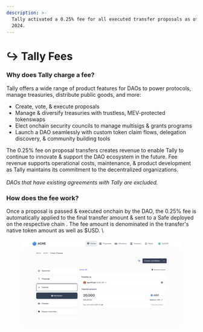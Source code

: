 ```yaml
---
description: >-
  Tally activated a 0.25% fee for all executed transfer proposals as of July 1,
  2024.
---
```


# ↪️ Tally Fees

### Why does Tally charge a fee?&#x20;

Tally offers a wide range of product features for DAOs to power protocols, manage treasuries, distribute public goods, and more:

* Create, vote, & execute proposals&#x20;
* Manage & diversify treasuries with trustless, MEV-protected tokenswaps
* Elect onchain security councils to manage multisigs & grants programs
* Launch a DAO seamlessly with custom token claim flows, delegation discovery, & community building tools&#x20;

The 0.25% fee on proposal transfers creates revenue to enable Tally to continue to innovate & support the DAO ecosystem in the future. Fee revenue supports operational costs, maintenance, & product development as Tally maintains its commitment to the decentralized organizations.\
\
_DAOs that have existing agreements with Tally are excluded._



### How does the fee work?&#x20;

Once a proposal is passed & executed onchain by the DAO, the 0.25% fee is automatically applied to the final transfer amount & sent to a Safe deployed on the respective chain . The fee amount is denominated in the transfer's native token amount as well as $USD. \


<figure><img src="../.gitbook/assets/1_Test_Governance-Page.png" alt=""><figcaption></figcaption></figure>
